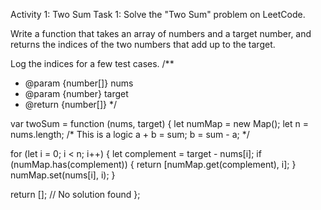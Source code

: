Activity 1: Two Sum
Task 1: Solve the "Two Sum" problem on LeetCode.

Write a function that takes an array of numbers and a target number, and returns the indices of the two numbers that add up to the target.

Log the indices for a few test cases.
/**
 * @param {number[]} nums
 * @param {number} target
 * @return {number[]}
 */

var twoSum = function (nums, target) {
  let numMap = new Map();
  let n = nums.length;
  /*
        This is a logic
        a + b = sum;
        b = sum - a;
    */

  for (let i = 0; i < n; i++) {
    let complement = target - nums[i];
    if (numMap.has(complement)) {
      return [numMap.get(complement), i];
    }
    numMap.set(nums[i], i);
  }

  return []; // No solution found
};